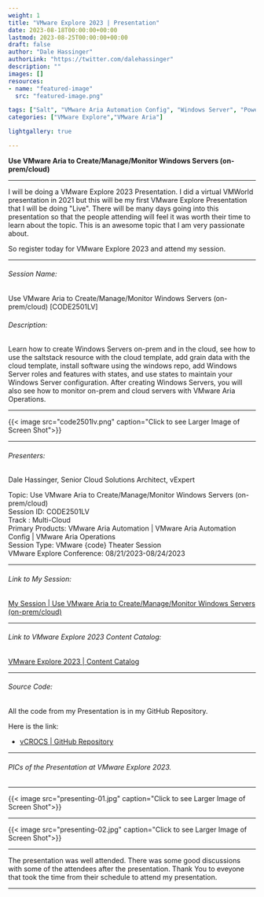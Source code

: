 ```yaml
---
weight: 1
title: "VMware Explore 2023 | Presentation"
date: 2023-08-18T00:00:00+00:00
lastmod: 2023-08-25T00:00:00+00:00
draft: false
author: "Dale Hassinger"
authorLink: "https://twitter.com/dalehassinger"
description: ""
images: []
resources:
- name: "featured-image"
  src: "featured-image.png"

tags: ["Salt", "VMware Aria Automation Config", "Windows Server", "PowerShell", "VMware", "VMware Aria", "Configuration Management", "Automation", "VMware Explore 2023"]
categories: ["VMware Explore","VMware Aria"]

lightgallery: true

---
```


**Use VMware Aria to Create/Manage/Monitor Windows Servers (on-prem/cloud)**

<!--more-->

---

I will be doing a VMware Explore 2023 Presentation. I did a virtual VMWorld presentation in 2021 but this will be my first VMware Explore Presentation that I will be doing "Live". There will be many days going into this presentation so that the people attending will feel it was worth their time to learn about the topic. This is an awesome topic that I am very passionate about.  

So register today for VMware Explore 2023 and attend my session.  

---

###### Session Name:
Use VMware Aria to Create/Manage/Monitor Windows Servers (on-prem/cloud) [CODE2501LV]

###### Description:
Learn how to create Windows Servers on-prem and in the cloud, see how to use the saltstack resource with the cloud template, add grain data with the cloud template, install software using the windows repo, add Windows Server roles and features with states, and use states to maintain your Windows Server configuration. After creating Windows Servers, you will also see how to monitor on-prem and cloud servers with VMware Aria Operations.

--- 

{{< image src="code2501lv.png" caption="Click to see Larger Image of Screen Shot">}}  

---

###### Presenters:
Dale Hassinger, Senior Cloud Solutions Architect, vExpert  

Topic: Use VMware Aria to Create/Manage/Monitor Windows Servers (on-prem/cloud)  
Session ID: CODE2501LV  
Track : Multi-Cloud  
Primary Products: VMware Aria Automation | VMware Aria Automation Config | VMware Aria Operations  
Session Type: VMware {code} Theater Session  
VMware Explore Conference: 08/21/2023-08/24/2023  

---

###### Link to My Session:  

<a href="https://event.vmware.com/flow/vmware/explore2023lv/content/page/catalog?search=Hassinger" target="_blank">My Session | Use VMware Aria to Create/Manage/Monitor Windows Servers (on-prem/cloud)</a>

---

###### Link to VMware Explore 2023 Content Catalog:  

<a href="https://event.vmware.com/flow/vmware/explore2023lv/content/page/catalog" target="_blank">VMware Explore 2023 | Content Catalog</a>

---
###### Source Code:  

All the code from my Presentation is in my GitHub Repository. 

Here is the link:  
* [vCROCS | GitHub Repository](https://github.com/dalehassinger/unlocking-the-potential)  

--- 

###### PICs of the Presentation at VMware Explore 2023.

---
{{< image src="presenting-01.jpg" caption="Click to see Larger Image of Screen Shot">}}  

---

{{< image src="presenting-02.jpg" caption="Click to see Larger Image of Screen Shot">}}  

---

The presentation was well attended. There was some good discussions with some of the attendees after the presentation. Thank You to eveyone that took the time from their schedule to attend my presentation. 

---